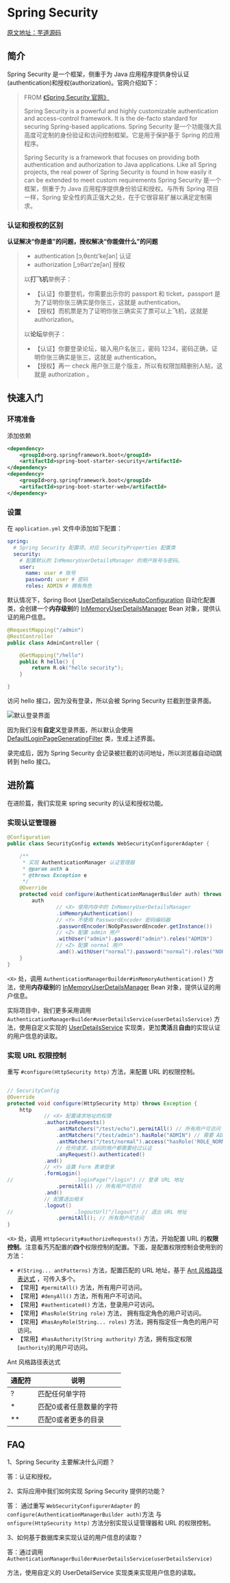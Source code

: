 # Spring Security

[原文地址：芋道源码]( http://www.iocoder.cn/Spring-Boot/Spring-Security/ )



## 简介

Spring Security 是一个框架，侧重于为 Java 应用程序提供身份认证(authentication)和授权(authorization)。官网介绍如下：

> FROM [《Spring Security 官网》](https://spring.io/projects/spring-security)
>
> Spring Security is a powerful and highly customizable authentication and access-control framework. It is the de-facto standard for securing Spring-based applications.
> Spring Security 是一个功能强大且高度可定制的身份验证和访问控制框架。它是用于保护基于 Spring 的应用程序。
>
> Spring Security is a framework that focuses on providing both authentication and authorization to Java applications. Like all Spring projects, the real power of Spring Security is found in how easily it can be extended to meet custom requirements
> Spring Security 是一个框架，侧重于为 Java 应用程序提供身份验证和授权。与所有 Spring 项目一样，Spring 安全性的真正强大之处，在于它很容易扩展以满足定制需求。



###  认证和授权的区别 

 **认证解决“你是谁”的问题，授权解决“你能做什么”的问题**

> - authentication [ɔ,θɛntɪ’keʃən] 认证
> - authorization [,ɔθərɪ’zeʃən] 授权
>
> 以**打飞机**举例子：
>
> - 【认证】你要登机，你需要出示你的 passport 和 ticket，passport 是为了证明你张三确实是你张三，这就是 authentication。
> - 【授权】而机票是为了证明你张三确实买了票可以上飞机，这就是 authorization。
>
> 以**论坛**举例子：
>
> - 【认证】你要登录论坛，输入用户名张三，密码 1234，密码正确，证明你张三确实是张三，这就是 authentication。
> - 【授权】再一 check 用户张三是个版主，所以有权限加精删别人帖，这就是 authorization 。



## 快速入门

### 环境准备 

添加依赖

```xml
<dependency>
    <groupId>org.springframework.boot</groupId>
    <artifactId>spring-boot-starter-security</artifactId>
</dependency>
<dependency>
    <groupId>org.springframework.boot</groupId>
    <artifactId>spring-boot-starter-web</artifactId>
</dependency>
```



### 设置

在 `application.yml` 文件中添加如下配置：

```yml
spring:
  # Spring Security 配置项，对应 SecurityProperties 配置类
  security:
    # 配置默认的 InMemoryUserDetailsManager 的用户账号与密码。
    user:
      name: user # 账号
      password: user # 密码
      roles: ADMIN # 拥有角色
```

默认情况下，Spring Boot [UserDetailsServiceAutoConfiguration](https://github.com/spring-projects/spring-boot/blob/master/spring-boot-project/spring-boot-autoconfigure/src/main/java/org/springframework/boot/autoconfigure/security/servlet/UserDetailsServiceAutoConfiguration.java) 自动化配置类，会创建一个**内存级别**的 [InMemoryUserDetailsManager](https://github.com/spring-projects/spring-security/blob/master/core/src/main/java/org/springframework/security/provisioning/InMemoryUserDetailsManager.java) Bean 对象，提供认证的用户信息。



```java
@RequestMapping("/admin")
@RestController
public class AdminController {

    @GetMapping("/hello")
    public R hello() {
        return R.ok("hello security");
    }

}

```

访问 hello 接口，因为没有登录，所以会被 Spring Security 拦截到登录界面。

<img alt="默认登录界面" src="http://www.iocoder.cn/images/Spring-Boot/2020-01-01/01.png"></img>

因为我们没有**自定义**登录界面，所以默认会使用 [DefaultLoginPageGeneratingFilter](https://github.com/spring-projects/spring-security/blob/master/web/src/main/java/org/springframework/security/web/authentication/ui/DefaultLoginPageGeneratingFilter.java) 类，生成上述界面。

录完成后，因为 Spring Security 会记录被拦截的访问地址，所以浏览器自动动跳转到 hello 接口。



## 进阶篇

在进阶篇，我们实现来 spring security 的认证和授权功能。

### 实现认证管理器

```java
@Configuration
public class SecurityConfig extends WebSecurityConfigurerAdapter {

    /**
     * 实现 AuthenticationManager 认证管理器
     * @param auth a
     * @throws Exception e
     */
    @Override
    protected void configure(AuthenticationManagerBuilder auth) throws Exception {
        auth
                // <X> 使用内存中的 InMemoryUserDetailsManager
                .inMemoryAuthentication()
                // <Y> 不使用 PasswordEncoder 密码编码器
                .passwordEncoder(NoOpPasswordEncoder.getInstance())
                // <Z> 配置 admin 用户
                .withUser("admin").password("admin").roles("ADMIN")
                // <Z> 配置 normal 用户
                .and().withUser("normal").password("normal").roles("NORMAL");
    }
}
```

`<X>` 处，调用 `AuthenticationManagerBuilder#inMemoryAuthentication()` 方法，使用**内存级别**的 [InMemoryUserDetailsManager](https://github.com/spring-projects/spring-security/blob/master/core/src/main/java/org/springframework/security/provisioning/InMemoryUserDetailsManager.java) Bean 对象，提供认证的用户信息。

实际项目中，我们更多采用调用 `AuthenticationManagerBuilder#userDetailsService(userDetailsService)` 方法，使用自定义实现的 [UserDetailsService](https://github.com/spring-projects/spring-security/blob/master/core/src/main/java/org/springframework/security/core/userdetails/UserDetailsService.java) 实现类，更加**灵活**且**自由**的实现认证的用户信息的读取。



### 实现 URL 权限控制

重写 `#configure(HttpSecurity http)` 方法，来配置 URL 的权限控制。

```java

// SecurityConfig
@Override
protected void configure(HttpSecurity http) throws Exception {
    http
            // <X> 配置请求地址的权限
            .authorizeRequests()
                .antMatchers("/test/echo").permitAll() // 所有用户可访问
                .antMatchers("/test/admin").hasRole("ADMIN") // 需要 ADMIN 角色
                .antMatchers("/test/normal").access("hasRole('ROLE_NORMAL')") // 需要 NORMAL 角色。
                // 任何请求，访问的用户都需要经过认证
                .anyRequest().authenticated()
            .and()
            // <Y> 设置 Form 表单登录
            .formLogin()
//                    .loginPage("/login") // 登录 URL 地址
                .permitAll() // 所有用户可访问
            .and()
            // 配置退出相关
            .logout()
//                    .logoutUrl("/logout") // 退出 URL 地址
                .permitAll(); // 所有用户可访问
}
```

`<X>` 处，调用 `HttpSecurity#authorizeRequests()` 方法，开始配置 URL 的**权限控制**。注意看艿艿配置的**四个**权限控制的配置。下面，是配置权限控制会使用到的方法：

- `#(String... antPatterns)` 方法，配置匹配的 URL 地址，基于 [Ant 风格路径表达式](https://blog.csdn.net/songdexv/article/details/7219686) ，可传入多个。
- 【常用】`#permitAll()` 方法，所有用户可访问。
- 【常用】`#denyAll()` 方法，所有用户不可访问。
- 【常用】`#authenticated()` 方法，登录用户可访问。
- 【常用】`#hasRole(String role)` 方法， 拥有指定角色的用户可访问。
- 【常用】`#hasAnyRole(String... roles)` 方法，拥有指定任一角色的用户可访问。
- 【常用】`#hasAuthority(String authority)` 方法，拥有指定权限(`authority`)的用户可访问。



 Ant 风格路径表达式

| 通配符 | 说明                    |
| ------ | ----------------------- |
| ?      | 匹配任何单字符          |
| *      | 匹配0或者任意数量的字符 |
| **     | 匹配0或者更多的目录     |



## FAQ

1、Spring Security 主要解决什么问题？

答：认证和授权。



2、实际应用中我们如何实现 Spring Security 提供的功能？

答： 通过重写 `WebSecurityConfigurerAdapter` 的`configure(AuthenticationManagerBuilder auth)`方法 与 `onfigure(HttpSecurity http)` 方法分别实现认证管理器和 URL 的权限控制。



3、如何基于数据库来实现认证的用户信息的读取？

答：通过调用 `AuthenticationManagerBuilder#userDetailsService(userDetailsService)`

方法，使用自定义的 UserDetailService 实现类来实现用户信息的读取。